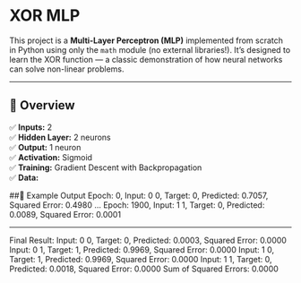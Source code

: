 
# XOR MLP

This project is a **Multi-Layer Perceptron (MLP)** implemented from scratch in Python using only the `math` module (no external libraries!). It’s designed to learn the XOR function — a classic demonstration of how neural networks can solve non-linear problems.

---

## 🧠 Overview

✅ **Inputs:** 2  
✅ **Hidden Layer:** 2 neurons  
✅ **Output:** 1 neuron  
✅ **Activation:** Sigmoid  
✅ **Training:** Gradient Descent with Backpropagation  
✅ **Data:**  

##📜 Example Output
Epoch: 0, Input: 0 0, Target: 0, Predicted: 0.7057, Squared Error: 0.4980
...
Epoch: 1900, Input: 1 1, Target: 0, Predicted: 0.0089, Squared Error: 0.0001
___

Final Result:
Input: 0 0, Target: 0, Predicted: 0.0003, Squared Error: 0.0000
Input: 0 1, Target: 1, Predicted: 0.9969, Squared Error: 0.0000
Input: 1 0, Target: 1, Predicted: 0.9969, Squared Error: 0.0000
Input: 1 1, Target: 0, Predicted: 0.0018, Squared Error: 0.0000
Sum of Squared Errors: 0.0000
